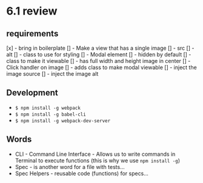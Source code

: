 # 6.1 review

## requirements
[x] - bring in boilerplate
[] - Make a view that has a single image
  [] - src
  [] - alt
  [] - class to use for styling
[] - Modal element
  [] - hidden by default
  [] - class to make it viewable
  [] - has full width and height image in center
[] - Click handler on image
 [] - adds class to make modal viewable
 [] - inject the image source
 [] - inject the image alt


## Development
  - `$ npm install -g webpack`
  - `$ npm install -g babel-cli`
  - `$ npm install -g webpack-dev-server`


## Words
  - CLI - Command Line Interface - Allows us to write commands in Terminal to execute functions (this is why we use `npm install -g`)
  - Spec - is another word for a file with tests...
  - Spec Helpers - reusable code (functions) for specs...
